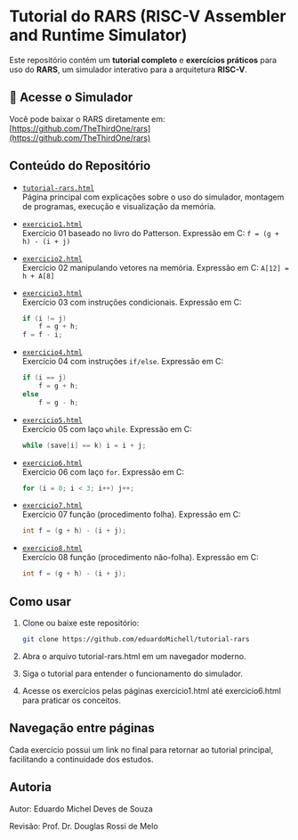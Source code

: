 # Tutorial do RARS (RISC-V Assembler and Runtime Simulator)

Este repositório contém um **tutorial completo** e **exercícios práticos** para uso do **RARS**, um simulador interativo para a arquitetura **RISC-V**.

## 🔗 Acesse o Simulador

Você pode baixar o RARS diretamente em: [https://github.com/TheThirdOne/rars](https://github.com/TheThirdOne/rars)

## Conteúdo do Repositório

- [`tutorial-rars.html`](tutorial-rars.html)  
  Página principal com explicações sobre o uso do simulador, montagem de programas, execução e visualização da memória.

- [`exercicio1.html`](exercicio1.html)  
  Exercício 01 baseado no livro do Patterson. Expressão em C: `f = (g + h) - (i + j)`

- [`exercicio2.html`](exercicio2.html)  
  Exercício 02 manipulando vetores na memória. Expressão em C: `A[12] = h + A[8]`

- [`exercicio3.html`](exercicio3.html)  
  Exercício 03 com instruções condicionais. Expressão em C:

  ```c
  if (i != j)
      f = g + h;
  f = f - i;
  ```

- [`exercicio4.html`](exercicio4.html)  
  Exercício 04 com instruções `if/else`. Expressão em C:

  ```c
  if (i == j)
      f = g + h;
  else
      f = g - h;
  ```

- [`exercicio5.html`](exercicio5.html)  
  Exercício 05 com laço `while`. Expressão em C:

  ```c
  while (save[i] == k) i = i + j;
  ```

- [`exercicio6.html`](exercicio6.html)  
  Exercício 06 com laço `for`. Expressão em C:

  ```c
  for (i = 0; i < 3; i++) j++;
  ```

- [`exercicio7.html`](exercicio7.html)  
  Exercício 07 função (procedimento folha). Expressão em C:

  ```c
  int f = (g + h) - (i + j);
  ```

- [`exercicio8.html`](exercicio8.html)  
  Exercício 08 função (procedimento não-folha). Expressão em C:
  ```c
  int f = (g + h) - (i + j);
  ```

## Como usar

1. Clone ou baixe este repositório:
   ```bash
   git clone https://github.com/eduardoMichell/tutorial-rars
   ```
2. Abra o arquivo tutorial-rars.html em um navegador moderno.

3. Siga o tutorial para entender o funcionamento do simulador.

4. Acesse os exercícios pelas páginas exercicio1.html até exercicio6.html para praticar os conceitos.

## Navegação entre páginas

Cada exercício possui um link no final para retornar ao tutorial principal, facilitando a continuidade dos estudos.

## Autoria

Autor: Eduardo Michel Deves de Souza

Revisão: Prof. Dr. Douglas Rossi de Melo
